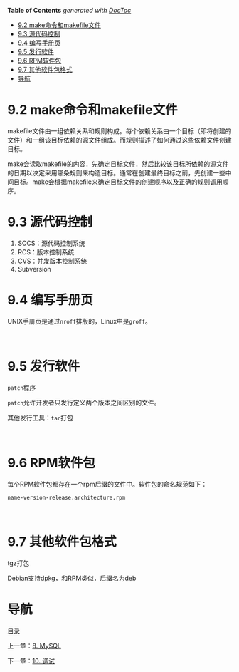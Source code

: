 <!-- START doctoc generated TOC please keep comment here to allow auto update -->
<!-- DON'T EDIT THIS SECTION, INSTEAD RE-RUN doctoc TO UPDATE -->
**Table of Contents**  *generated with [DocToc](https://github.com/thlorenz/doctoc)*

- [9.2 make命令和makefile文件](#92-make%E5%91%BD%E4%BB%A4%E5%92%8Cmakefile%E6%96%87%E4%BB%B6)
- [9.3 源代码控制](#93-%E6%BA%90%E4%BB%A3%E7%A0%81%E6%8E%A7%E5%88%B6)
- [9.4 编写手册页](#94-%E7%BC%96%E5%86%99%E6%89%8B%E5%86%8C%E9%A1%B5)
- [9.5 发行软件](#95-%E5%8F%91%E8%A1%8C%E8%BD%AF%E4%BB%B6)
- [9.6 RPM软件包](#96-rpm%E8%BD%AF%E4%BB%B6%E5%8C%85)
- [9.7 其他软件包格式](#97-%E5%85%B6%E4%BB%96%E8%BD%AF%E4%BB%B6%E5%8C%85%E6%A0%BC%E5%BC%8F)
- [导航](#%E5%AF%BC%E8%88%AA)

<!-- END doctoc generated TOC please keep comment here to allow auto update -->

# 9.2 make命令和makefile文件

makefile文件由一组依赖关系和规则构成。每个依赖关系由一个目标（即将创建的文件）和一组该目标依赖的源文件组成。而规则描述了如何通过这些依赖文件创建目标。

make会读取makefile的内容，先确定目标文件，然后比较该目标所依赖的源文件的日期以决定采用哪条规则来构造目标。通常在创建最终目标之前，先创建一些中间目标。make会根据makefile来确定目标文件的创建顺序以及正确的规则调用顺序。

# 9.3 源代码控制

1. SCCS：源代码控制系统
2. RCS：版本控制系统
3. CVS：并发版本控制系统
4. Subversion

# 9.4 编写手册页

UNIX手册页是通过`nroff`排版的，Linux中是`groff`。

 

# 9.5 发行软件

`patch`程序

`patch`允许开发者只发行定义两个版本之间区别的文件。

其他发行工具：`tar`打包

 

# 9.6 RPM软件包

每个RPM软件包都存在一个rpm后缀的文件中。软件包的命名规范如下：

`name-version-release.architecture.rpm`

 

# 9.7 其他软件包格式

tgz打包

Debian支持dpkg，和RPM类似，后缀名为deb



# 导航

[目录](README.md)

上一章：[8. MySQL](MySQL.md)

下一章：[10. 调试](调试.md)
